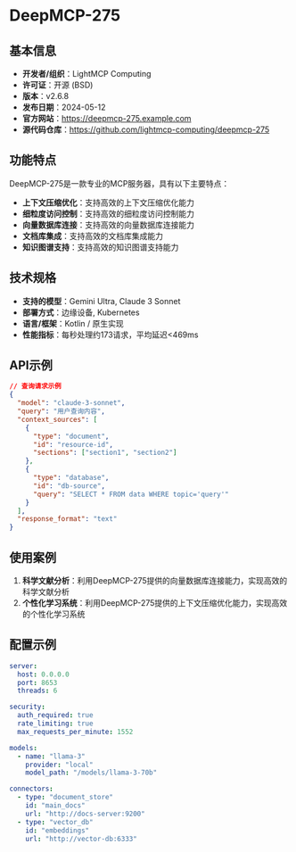 # DeepMCP-275

## 基本信息

- **开发者/组织**：LightMCP Computing
- **许可证**：开源 (BSD)
- **版本**：v2.6.8
- **发布日期**：2024-05-12
- **官方网站**：https://deepmcp-275.example.com
- **源代码仓库**：https://github.com/lightmcp-computing/deepmcp-275

## 功能特点

DeepMCP-275是一款专业的MCP服务器，具有以下主要特点：

- **上下文压缩优化**：支持高效的上下文压缩优化能力
- **细粒度访问控制**：支持高效的细粒度访问控制能力
- **向量数据库连接**：支持高效的向量数据库连接能力
- **文档库集成**：支持高效的文档库集成能力
- **知识图谱支持**：支持高效的知识图谱支持能力


## 技术规格

- **支持的模型**：Gemini Ultra, Claude 3 Sonnet
- **部署方式**：边缘设备, Kubernetes
- **语言/框架**：Kotlin / 原生实现
- **性能指标**：每秒处理约173请求，平均延迟<469ms

## API示例

```json
// 查询请求示例
{
  "model": "claude-3-sonnet",
  "query": "用户查询内容",
  "context_sources": [
    {
      "type": "document",
      "id": "resource-id",
      "sections": ["section1", "section2"]
    },
    {
      "type": "database",
      "id": "db-source",
      "query": "SELECT * FROM data WHERE topic='query'"
    }
  ],
  "response_format": "text"
}
```

## 使用案例

1. **科学文献分析**：利用DeepMCP-275提供的向量数据库连接能力，实现高效的科学文献分析
2. **个性化学习系统**：利用DeepMCP-275提供的上下文压缩优化能力，实现高效的个性化学习系统


## 配置示例

```yaml
server:
  host: 0.0.0.0
  port: 8653
  threads: 6

security:
  auth_required: true
  rate_limiting: true
  max_requests_per_minute: 1552

models:
  - name: "llama-3"
    provider: "local"
    model_path: "/models/llama-3-70b"

connectors:
  - type: "document_store"
    id: "main_docs"
    url: "http://docs-server:9200"
  - type: "vector_db"
    id: "embeddings"
    url: "http://vector-db:6333"
```